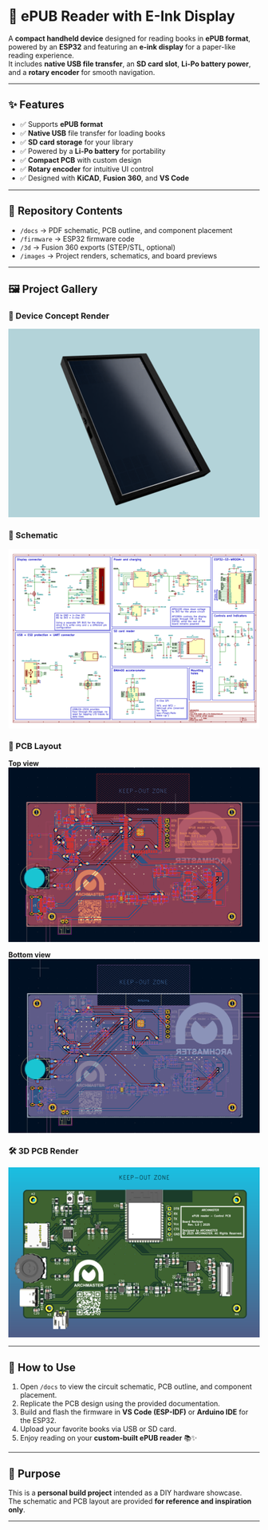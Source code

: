 # 📖 ePUB Reader with E-Ink Display

A **compact handheld device** designed for reading books in **ePUB format**, powered by an **ESP32** and featuring an **e-ink display** for a paper-like reading experience.  
It includes **native USB file transfer**, an **SD card slot**, **Li-Po battery power**, and a **rotary encoder** for smooth navigation.  

---

## ✨ Features
- ✅ Supports **ePUB format**
- ✅ **Native USB** file transfer for loading books
- ✅ **SD card storage** for your library
- ✅ Powered by a **Li-Po battery** for portability
- ✅ **Compact PCB** with custom design
- ✅ **Rotary encoder** for intuitive UI control
- ✅ Designed with **KiCAD**, **Fusion 360**, and **VS Code**

---

## 📂 Repository Contents
- `/docs` → PDF schematic, PCB outline, and component placement  
- `/firmware` → ESP32 firmware code  
- `/3d` → Fusion 360 exports (STEP/STL, optional)  
- `/images` → Project renders, schematics, and board previews  

---

## 🖼️ Project Gallery

### 📱 Device Concept Render
![ePUB reader 3D](images/ePUB%20reader%203D%20render.PNG)

### 📐 Schematic
![Schematic](images/Schematic.png)

### 🖤 PCB Layout
**Top view**  
![PCB TOP](images/PCB%20TOP.png)  

**Bottom view**  
![PCB BOT](images/PCB%20BOT.png)

### 🛠️ 3D PCB Render
![PCB 3D](images/PCB%203D.png)

---

## 🚀 How to Use
1. Open `/docs` to view the circuit schematic, PCB outline, and component placement.  
2. Replicate the PCB design using the provided documentation.  
3. Build and flash the firmware in **VS Code (ESP-IDF)** or **Arduino IDE** for the ESP32.  
4. Upload your favorite books via USB or SD card.  
5. Enjoy reading on your **custom-built ePUB reader** 📚✨  

---

## 🎯 Purpose
This is a **personal build project** intended as a DIY hardware showcase.  
The schematic and PCB layout are provided **for reference and inspiration only**.  

---
